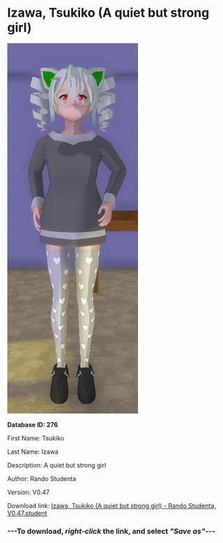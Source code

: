 # Izawa, Tsukiko (A quiet but strong girl)

<img src="https://raw.githubusercontent.com/Arbiter1223/Daigaku-Gurashi-Custom-Students/master/Students/Files/Izawa%2C%20Tsukiko%20(A%20quiet%20but%20strong%20girl).png" title="Izawa, Tsukiko (A quiet but strong girl) - Rando Studenta, V0.47">

**Database ID: 276**

First Name: Tsukiko

Last Name: Izawa

Description: A quiet but strong girl

Author: Rando Studenta

Version: V0.47

Download link: <a href="https://raw.githubusercontent.com/Arbiter1223/Daigaku-Gurashi-Custom-Students/master/Students/Files/Izawa%2C%20Tsukiko%20(A%20quiet%20but%20strong%20girl)%20-%20Rando%20Studenta%2C%20V0.47.student">Izawa, Tsukiko (A quiet but strong girl) - Rando Studenta, V0.47.student</a>

### ---**To download, _right-click_ the link, and select _"Save as"_**---
